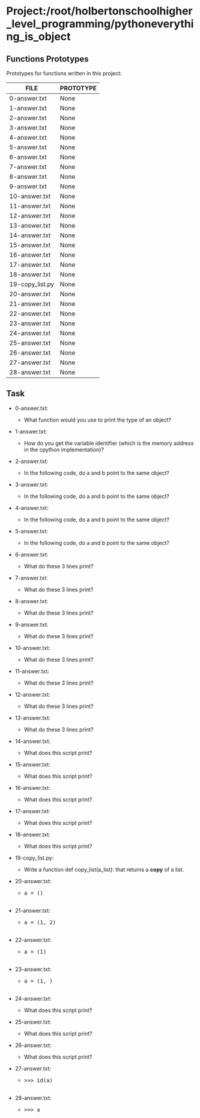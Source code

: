 # Project:/root/holbertonschoolhigher_level_programming/pythoneverything_is_object
## Functions Prototypes
Prototypes for functions written in this project:

| FILE  | PROTOTYPE | 
 | ------------- | ------------- |
|0-answer.txt|None|
|1-answer.txt|None|
|2-answer.txt|None|
|3-answer.txt|None|
|4-answer.txt|None|
|5-answer.txt|None|
|6-answer.txt|None|
|7-answer.txt|None|
|8-answer.txt|None|
|9-answer.txt|None|
|10-answer.txt|None|
|11-answer.txt|None|
|12-answer.txt|None|
|13-answer.txt|None|
|14-answer.txt|None|
|15-answer.txt|None|
|16-answer.txt|None|
|17-answer.txt|None|
|18-answer.txt|None|
|19-copy_list.py|None|
|20-answer.txt|None|
|21-answer.txt|None|
|22-answer.txt|None|
|23-answer.txt|None|
|24-answer.txt|None|
|25-answer.txt|None|
|26-answer.txt|None|
|27-answer.txt|None|
|28-answer.txt|None|
## Task
- 0-answer.txt:
	- What function would you use to print the type of an object?

- 1-answer.txt:
	- How do you get the variable identifier (which is the memory address in the cpython implementation)?

- 2-answer.txt:
	- In the following code, do a and b point to the same object?

- 3-answer.txt:
	- In the following code, do a and b point to the same object?

- 4-answer.txt:
	- In the following code, do a and b point to the same object?

- 5-answer.txt:
	- In the following code, do a and b point to the same object?

- 6-answer.txt:
	- What do these 3 lines print?

- 7-answer.txt:
	- What do these 3 lines print?

- 8-answer.txt:
	- What do these 3 lines print?

- 9-answer.txt:
	- What do these 3 lines print?

- 10-answer.txt:
	- What do these 3 lines print?

- 11-answer.txt:
	- What do these 3 lines print?

- 12-answer.txt:
	- What do these 3 lines print?

- 13-answer.txt:
	- What do these 3 lines print?

- 14-answer.txt:
	- What does this script print?

- 15-answer.txt:
	- What does this script print?

- 16-answer.txt:
	- What does this script print?

- 17-answer.txt:
	- What does this script print?

- 18-answer.txt:
	- What does this script print?

- 19-copy_list.py:
	- Write a function def copy_list(a_list): that returns a <strong>copy</strong> of a list.

- 20-answer.txt:
	- <pre>a = ()

- 21-answer.txt:
	- <pre>a = (1, 2)

- 22-answer.txt:
	- <pre>a = (1)

- 23-answer.txt:
	- <pre>a = (1, )

- 24-answer.txt:
	- What does this script print?

- 25-answer.txt:
	- What does this script print?

- 26-answer.txt:
	- What does this script print?

- 27-answer.txt:
	- <pre>&gt;&gt;&gt; id(a)

- 28-answer.txt:
	- <pre>&gt;&gt;&gt; a

